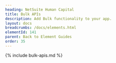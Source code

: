 ```yaml
---
heading: NetSuite Human Capital
title: Bulk APIs
description: Add Bulk functionality to your app.
layout: docs
breadcrumbs: /docs/elements.html
elementId: 141
parent: Back to Element Guides
order: 35
---
```


{% include bulk-apis.md %}

